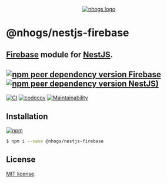 <p align="center">
  <a href="https://github.com/Nhogs"><img alt="nhogs logo" src="https://nhogs.com/nhogs_192.png"></a>
</p>

# @nhogs/nestjs-firebase

[Firebase](https://firebase.google.com/) module for [NestJS](https://github.com/nestjs/nest).
---------------------------
[![npm peer dependency version Firebase](https://img.shields.io/npm/dependency-version/@nhogs/nestjs-firebase/peer/firebase?label=Firebase&logo=firebase)](https://firebase.google.com/)
[![npm peer dependency version NestJS)](https://img.shields.io/npm/dependency-version/@nhogs/nestjs-firebase/peer/@nestjs/core?label=Nestjs&logo=nestjs&logoColor=e0234e)](https://github.com/nestjs/nest)
---
[![CI](https://github.com/nhogs/nestjs-firebase/actions/workflows/ci.yml/badge.svg)](https://github.com/Nhogs/nestjs-firebase/actions/workflows/ci.yml)
[![codecov](https://codecov.io/gh/Nhogs/nestjs-firebase/branch/main/graph/badge.svg?token=ZRPM5WFGO2)](https://codecov.io/gh/Nhogs/nestjs-firebase)
[![Maintainability](https://api.codeclimate.com/v1/badges/356bd937ca8b2e7b8d96/maintainability)](https://codeclimate.com/github/Nhogs/nestjs-firebase/maintainability)

## Installation
[![npm](https://img.shields.io/npm/v/@nhogs/nestjs-firebase?label=%40nhogs%2Fnestjs-firebase&logo=npm)](https://www.npmjs.com/package/@nhogs/nestjs-firebase)

```bash
$ npm i --save @nhogs/nestjs-firebase
```

## License

[MIT license](LICENSE).
